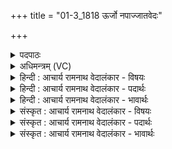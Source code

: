 +++
title = "01-3_1818 ऊर्जो नपाज्जातवेदः"

+++
<details><summary>पदपाठः</summary>

ऊ꣡र्जः꣢꣯। न꣣पात्। जातवेदः। जात। वेदः। सुशस्ति꣡भिः꣢। सु꣣। शस्ति꣡भिः꣢। म꣡न्द꣢꣯स्व। धी꣣ति꣡भिः꣢। हि꣣तः꣢। त्वे꣡इति꣢। इ꣡षः꣢꣯। सम्। द꣣धुः। भू꣡रि꣢꣯वर्पसः। भू꣡रि꣢꣯। व꣣र्पसः। चित्रो꣡त꣢यः। चि꣣त्र꣢। ऊ꣣तयः। वाम꣡जा꣢ताः। वा꣣म꣢। जा꣣ताः। १८१८।
</details>

<details><summary>अधिमन्त्रम् (VC)</summary>

- अग्निः
- अग्निः पावकः
- सतोबृहती
- पञ्चमः
</details>

<details><summary>हिन्दी : आचार्य रामनाथ वेदालंकार - विषयः</summary>

अगले मन्त्र में परमात्मा से प्रार्थना की गयी है।
</details>

<details><summary>हिन्दी : आचार्य रामनाथ वेदालंकार - पदार्थः</summary>

पदार्थान्वय -  हे (ऊर्जः नपात्) बल और प्राणशक्ति को न गिरने देनेवाले,प्रत्युत बढ़ानेवाले (जातवेदः) सर्वज्ञ,सर्वान्तर्यामी जगत्पति परमात्मन् ! (धीतिभिः) ध्यान-क्रियाओं से (हितः) हृदय में धारण किये हुए आप (सुशस्तिभिः) उत्तम प्रशस्तियों से (मन्दस्व) हमें आनन्दित करो। (भूरिवर्पसः) बहुत से रूपों अर्थात् गुणोंवाले, (चित्रोतयः) मञ्जुल आचरणोंवाले (वामजाताः) सेवनीय आचार्य से श्रेष्ठ जन्म को प्राप्त उपासक (त्वयि) आप में (इषः) अपनी अभिलाषाओं को (संदधुः) सञ्जोये हुए हैं ॥३॥
</details>

<details><summary>हिन्दी : आचार्य रामनाथ वेदालंकार - भावार्थः</summary>

भावार्थ -  जो मनुष्य अपने आपको परमात्मा में समर्पित कर देते हैं,वे सुप्रशस्तिमान् और सुकीर्तिमान् होते हैं ॥३॥
</details>

<details><summary>संस्कृत : आचार्य रामनाथ वेदालंकार - विषयः</summary>

अथ परमात्मानं प्रार्थयते।
</details>

<details><summary>संस्कृत : आचार्य रामनाथ वेदालंकार - पदार्थः</summary>

पदार्थान्वय -  हे (ऊर्जः नपात्) बलस्य प्राणशक्तेश्च न पातयितः प्रत्युत प्रवर्धक (जातवेदः) सर्वज्ञ,सर्वान्तर्यामिन् जगत्पते ! (धीतिभिः) ध्यानक्रियाभिः (हितः) हृदि निहितस्त्वम् (सुशस्तिभिः) सुप्रशस्तिभिः,अस्मान् (मन्दस्व) मोदयस्व[मन्दतिरत्र ण्यर्थगर्भो बोध्यः] (भूरिवर्पसः) बहुरूपाः,विविधगुणा इत्यर्थः।[वर्प इति रूपनाम। निघं० ३।७।] (चित्रोतयः) चित्रा मञ्जुला ऊतिः गतिः आचारो येषां ते।[ऊतिः,अव रक्षणगत्यादिषु।‘ऊतियूतिजूति०’अ० ३।३।९७ इत्युदात्ते क्तिनि ‘ज्वरत्वर०’ अ० ६।४।२० इति ऊठ्।] (वामजाताः) सेवनीयात् आचार्यात् प्राप्तश्रेष्ठजन्मानः उपासकाः (त्वे) त्वयि (इषः) स्वकीयान् अभिलाषान् (संदधुः) समर्पयन्ति ॥३॥२
</details>

<details><summary>संस्कृत : आचार्य रामनाथ वेदालंकार - भावार्थः</summary>

भावार्थ -  ये जनाः स्वात्मानं परमात्मने समर्पयन्ति ते सुप्रशस्तयः सुकीर्तिमन्तश्च जायन्ते ॥३॥
</details>
